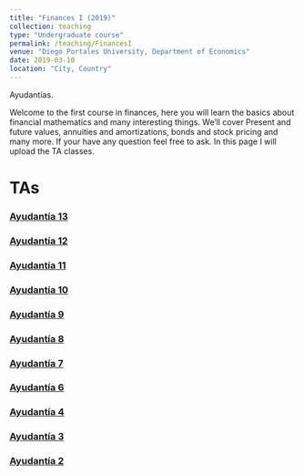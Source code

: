 ```yaml
---
title: "Finances I (2019)"
collection: teaching
type: "Undergraduate course"
permalink: /teaching/FinancesI
venue: "Diego Portales University, Department of Economics"
date: 2019-03-10
location: "City, Country"
---
```






Ayudantías.




Welcome to the first course in finances, here you will learn the basics about financial mathematics and many interesting things. We’ll cover Present and future values, annuities and amortizations, bonds and stock pricing and many more. If your have any question feel free to ask. In this page I will upload the TA classes.

TAs
======

### [Ayudantía 13](http://apobletee.github.io/files/F1/a13.pdf)

### [Ayudantía 12](http://apobletee.github.io/files/F1/a12.pdf)

### [Ayudantía 11](http://apobletee.github.io/files/F1/a11.pdf)

### [Ayudantía 10](http://apobletee.github.io/files/F1/a10.pdf)

### [Ayudantía 9](http://apobletee.github.io/files/F1/a9.pdf)

### [Ayudantía 8](http://apobletee.github.io/files/F1/a8.pdf)

### [Ayudantía 7](http://apobletee.github.io/files/F1/a7.pdf)

### [Ayudantía 6](http://apobletee.github.io/files/F1/a6.pdf)

### [Ayudantía 4](http://apobletee.github.io/files/F1/Finanzas1_A4.pdf)

### [Ayudantía 3](http://apobletee.github.io/files/F1/Ayudantía3.pdf)

### [Ayudantía 2](http://apobletee.github.io/files/F1/Ayudantía2Finanzas.pdf)


